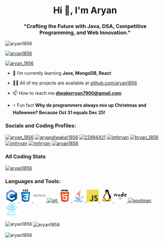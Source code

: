 <h1 align="center">Hi 👋, I'm Aryan</h1>
<h3 align="center">"Crafting the Future with Java, DSA, Competitive Programming, and Web Innovation."</h3>

<p align="left"> <img src="https://komarev.com/ghpvc/?username=aryan1856&label=Profile%20views&color=0e75b6&style=flat" alt="aryan1856" /> </p>

<p align="left"> <a href="https://github.com/ryo-ma/github-profile-trophy"><img src="https://github-profile-trophy.vercel.app/?username=aryan1856" alt="aryan1856" /></a> </p>

<p align="left"> <a href="https://twitter.com/aryan_1856" target="blank"><img src="https://img.shields.io/twitter/follow/aryan_1856?logo=twitter&style=for-the-badge" alt="aryan_1856" /></a> </p>

- 🌱 I’m currently learning **Java, MongoDB, React**

- 👨‍💻 All of my projects are available at [github.com/aryan1856](github.com/aryan1856)

- 📫 How to reach me **diwakerryan7900@gmail.com**

- ⚡ Fun fact **Why do programmers always mix up Christmas and Halloween? Because Oct 31 equals Dec 25!**

<h3 align="left">Socials and Coding Profiles:</h3>
<p align="left">
<a href="https://twitter.com/aryan_1856" target="blank"><img align="center" src="https://raw.githubusercontent.com/rahuldkjain/github-profile-readme-generator/master/src/images/icons/Social/twitter.svg" alt="aryan_1856" height="30" width="40" /></a>
<a href="https://linkedin.com/in/aryandiwakar1856" target="blank"><img align="center" src="https://raw.githubusercontent.com/rahuldkjain/github-profile-readme-generator/master/src/images/icons/Social/linked-in-alt.svg" alt="aryandiwakar1856" height="30" width="40" /></a>
<a href="https://stackoverflow.com/users/22994421" target="blank"><img align="center" src="https://raw.githubusercontent.com/rahuldkjain/github-profile-readme-generator/master/src/images/icons/Social/stack-overflow.svg" alt="22994421" height="30" width="40" /></a>
<a href="https://instagram.com/imhryan" target="blank"><img align="center" src="https://raw.githubusercontent.com/rahuldkjain/github-profile-readme-generator/master/src/images/icons/Social/instagram.svg" alt="imhryan" height="30" width="40" /></a>
<a href="https://www.codechef.com/users/hryan_1856" target="blank"><img align="center" src="https://cdn.jsdelivr.net/npm/simple-icons@3.1.0/icons/codechef.svg" alt="hryan_1856" height="30" width="40" /></a>
<a href="https://codeforces.com/profile/imhryan" target="blank"><img align="center" src="https://raw.githubusercontent.com/rahuldkjain/github-profile-readme-generator/master/src/images/icons/Social/codeforces.svg" alt="imhryan" height="30" width="40" /></a>
<a href="https://www.leetcode.com/imhryan" target="blank"><img align="center" src="https://raw.githubusercontent.com/rahuldkjain/github-profile-readme-generator/master/src/images/icons/Social/leet-code.svg" alt="imhryan" height="30" width="40" /></a>
<a href="https://auth.geeksforgeeks.org/user/aryan1856" target="blank"><img align="center" src="https://raw.githubusercontent.com/rahuldkjain/github-profile-readme-generator/master/src/images/icons/Social/geeks-for-geeks.svg" alt="aryan1856" height="30" width="40" /></a>
</p>

<h3 align="left">All Coding Stats</h3>
<a href="https://codolio.com/profile/aryan1856" target="blank"><img align="center" src="https://codolio.com/codolio_assets/gif-owl-transparent.GIF" alt="aryan1856" height="30" width="30"></img></a>

<h3 align="left">Languages and Tools:</h3>
<p align="left"> <a href="https://www.cprogramming.com/" target="_blank" rel="noreferrer"> <img src="https://raw.githubusercontent.com/devicons/devicon/master/icons/c/c-original.svg" alt="c" width="40" height="40"/> </a> <a href="https://www.w3schools.com/css/" target="_blank" rel="noreferrer"> <img src="https://raw.githubusercontent.com/devicons/devicon/master/icons/css3/css3-original-wordmark.svg" alt="css3" width="40" height="40"/> </a> <a href="https://expressjs.com" target="_blank" rel="noreferrer"> <img src="https://raw.githubusercontent.com/devicons/devicon/master/icons/express/express-original-wordmark.svg" alt="express" width="40" height="40"/> </a> <a href="https://git-scm.com/" target="_blank" rel="noreferrer"> <img src="https://www.vectorlogo.zone/logos/git-scm/git-scm-icon.svg" alt="git" width="40" height="40"/> </a> <a href="https://www.w3.org/html/" target="_blank" rel="noreferrer"> <img src="https://raw.githubusercontent.com/devicons/devicon/master/icons/html5/html5-original-wordmark.svg" alt="html5" width="40" height="40"/> </a> <a href="https://www.java.com" target="_blank" rel="noreferrer"> <img src="https://raw.githubusercontent.com/devicons/devicon/master/icons/java/java-original.svg" alt="java" width="40" height="40"/> </a> <a href="https://developer.mozilla.org/en-US/docs/Web/JavaScript" target="_blank" rel="noreferrer"> <img src="https://raw.githubusercontent.com/devicons/devicon/master/icons/javascript/javascript-original.svg" alt="javascript" width="40" height="40"/> </a> <a href="https://www.linux.org/" target="_blank" rel="noreferrer"> <img src="https://raw.githubusercontent.com/devicons/devicon/master/icons/linux/linux-original.svg" alt="linux" width="40" height="40"/> </a> <a href="https://nodejs.org" target="_blank" rel="noreferrer"> <img src="https://raw.githubusercontent.com/devicons/devicon/master/icons/nodejs/nodejs-original-wordmark.svg" alt="nodejs" width="40" height="40"/> </a> <a href="https://postman.com" target="_blank" rel="noreferrer"> <img src="https://www.vectorlogo.zone/logos/getpostman/getpostman-icon.svg" alt="postman" width="40" height="40"/> </a> <a href="https://reactjs.org/" target="_blank" rel="noreferrer"> <img src="https://raw.githubusercontent.com/devicons/devicon/master/icons/react/react-original-wordmark.svg" alt="react" width="40" height="40"/> </a> </p>

<p><img align="left" src="https://github-readme-stats.vercel.app/api/top-langs?username=aryan1856&show_icons=true&locale=en&layout=compact" alt="aryan1856" /></p>

<p>&nbsp;<img align="center" src="https://github-readme-stats.vercel.app/api?username=aryan1856&show_icons=true&locale=en" alt="aryan1856" /></p>

<p><img align="center" src="https://github-readme-streak-stats.herokuapp.com/?user=aryan1856&" alt="aryan1856" /></p>
